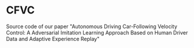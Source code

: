 # CFVC
Source code of our paper "Autonomous Driving Car-Following Velocity Control: A Adversarial Imitation Learning Approach Based on Human Driver Data and Adaptive Experience Replay"
